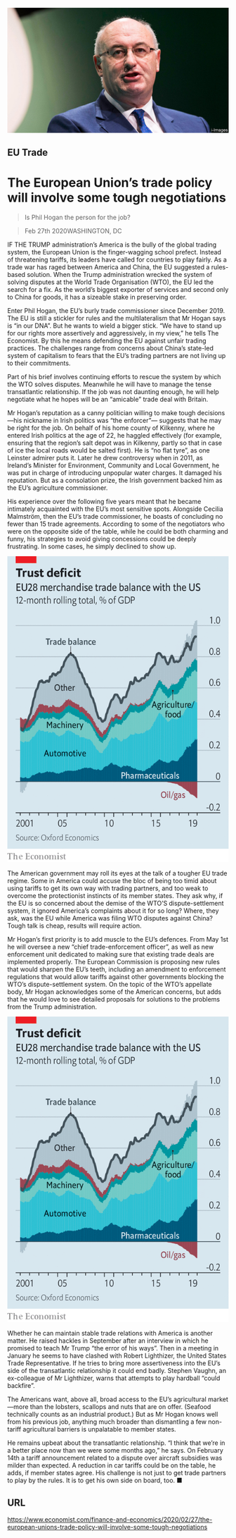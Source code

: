 ![](./images/20200229_FNP001_0.jpg)

## EU Trade

# The European Union’s trade policy will involve some tough negotiations

> Is Phil Hogan the person for the job?

> Feb 27th 2020WASHINGTON, DC

IF THE TRUMP administration’s America is the bully of the global trading system, the European Union is the finger-wagging school prefect. Instead of threatening tariffs, its leaders have called for countries to play fairly. As a trade war has raged between America and China, the EU suggested a rules-based solution. When the Trump administration wrecked the system of solving disputes at the World Trade Organisation (WTO), the EU led the search for a fix. As the world’s biggest exporter of services and second only to China for goods, it has a sizeable stake in preserving order.

Enter Phil Hogan, the EU’s burly trade commissioner since December 2019. The EU is still a stickler for rules and the multilateralism that Mr Hogan says is “in our DNA”. But he wants to wield a bigger stick. “We have to stand up for our rights more assertively and aggressively, in my view,” he tells The Economist. By this he means defending the EU against unfair trading practices. The challenges range from concerns about China’s state-led system of capitalism to fears that the EU’s trading partners are not living up to their commitments.

Part of his brief involves continuing efforts to rescue the system by which the WTO solves disputes. Meanwhile he will have to manage the tense transatlantic relationship. If the job was not daunting enough, he will help negotiate what he hopes will be an “amicable” trade deal with Britain.

Mr Hogan’s reputation as a canny politician willing to make tough decisions—his nickname in Irish politics was “the enforcer”— suggests that he may be right for the job. On behalf of his home county of Kilkenny, where he entered Irish politics at the age of 22, he haggled effectively (for example, ensuring that the region’s salt depot was in Kilkenny, partly so that in case of ice the local roads would be salted first). He is “no flat tyre”, as one Leinster admirer puts it. Later he drew controversy when in 2011, as Ireland’s Minister for Environment, Community and Local Government, he was put in charge of introducing unpopular water charges. It damaged his reputation. But as a consolation prize, the Irish government backed him as the EU’s agriculture commissioner.

His experience over the following five years meant that he became intimately acquainted with the EU’s most sensitive spots. Alongside Cecilia Malmström, then the EU’s trade commissioner, he boasts of concluding no fewer than 15 trade agreements. According to some of the negotiators who were on the opposite side of the table, while he could be both charming and funny, his strategies to avoid giving concessions could be deeply frustrating. In some cases, he simply declined to show up.



![](./images/20200229_FNC463.png)

The American government may roll its eyes at the talk of a tougher EU trade regime. Some in America could accuse the bloc of being too timid about using tariffs to get its own way with trading partners, and too weak to overcome the protectionist instincts of its member states. They ask why, if the EU is so concerned about the demise of the WTO’S dispute-settlement system, it ignored America’s complaints about it for so long? Where, they ask, was the EU while America was filing WTO disputes against China? Tough talk is cheap, results will require action.

Mr Hogan’s first priority is to add muscle to the EU’s defences. From May 1st he will oversee a new “chief trade-enforcement officer”, as well as new enforcement unit dedicated to making sure that existing trade deals are implemented properly. The European Commission is proposing new rules that would sharpen the EU’s teeth, including an amendment to enforcement regulations that would allow tariffs against other governments blocking the WTO’s dispute-settlement system. On the topic of the WTO’s appellate body, Mr Hogan acknowledges some of the American concerns, but adds that he would love to see detailed proposals for solutions to the problems from the Trump administration.



![](./images/20200229_FNC463_0.png)

Whether he can maintain stable trade relations with America is another matter. He raised hackles in September after an interview in which he promised to teach Mr Trump “the error of his ways”. Then in a meeting in January he seems to have clashed with Robert Lighthizer, the United States Trade Representative. If he tries to bring more assertiveness into the EU’s side of the transatlantic relationship it could end badly. Stephen Vaughn, an ex-colleague of Mr Lighthizer, warns that attempts to play hardball “could backfire”.

The Americans want, above all, broad access to the EU’s agricultural market—more than the lobsters, scallops and nuts that are on offer. (Seafood technically counts as an industrial product.) But as Mr Hogan knows well from his previous job, anything much broader than dismantling a few non-tariff agricultural barriers is unpalatable to member states.

He remains upbeat about the transatlantic relationship. “I think that we’re in a better place now than we were some months ago,” he says. On February 14th a tariff announcement related to a dispute over aircraft subsidies was milder than expected. A reduction in car tariffs could be on the table, he adds, if member states agree. His challenge is not just to get trade partners to play by the rules. It is to get his own side on board, too. ■

## URL

https://www.economist.com/finance-and-economics/2020/02/27/the-european-unions-trade-policy-will-involve-some-tough-negotiations
